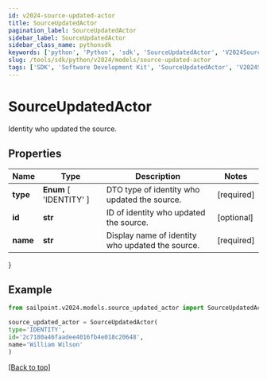 ```yaml
---
id: v2024-source-updated-actor
title: SourceUpdatedActor
pagination_label: SourceUpdatedActor
sidebar_label: SourceUpdatedActor
sidebar_class_name: pythonsdk
keywords: ['python', 'Python', 'sdk', 'SourceUpdatedActor', 'V2024SourceUpdatedActor'] 
slug: /tools/sdk/python/v2024/models/source-updated-actor
tags: ['SDK', 'Software Development Kit', 'SourceUpdatedActor', 'V2024SourceUpdatedActor']
---
```


# SourceUpdatedActor

Identity who updated the source.

## Properties

Name | Type | Description | Notes
------------ | ------------- | ------------- | -------------
**type** |  **Enum** [  'IDENTITY' ] | DTO type of identity who updated the source. | [required]
**id** | **str** | ID of identity who updated the source. | [optional] 
**name** | **str** | Display name of identity who updated the source. | [required]
}

## Example

```python
from sailpoint.v2024.models.source_updated_actor import SourceUpdatedActor

source_updated_actor = SourceUpdatedActor(
type='IDENTITY',
id='2c7180a46faadee4016fb4e018c20648',
name='William Wilson'
)

```
[[Back to top]](#) 

